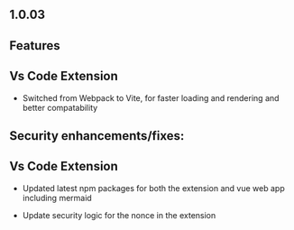 ## 1.0.03

## Features

## Vs Code Extension

* Switched from Webpack to Vite, for faster loading and rendering and better compatability

## Security enhancements/fixes:

## Vs Code Extension

* Updated latest npm packages for both the extension and vue web app including mermaid

* Update security logic for the nonce in the extension
